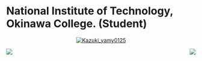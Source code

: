  # National Institute of Technology, Okinawa College. (Student)

 <p align="center">
    <a href="https://twitter.com/Kazuki_yamy0125">
        <img src="https://badgen.net/badge/icon/twitter?icon=twitter&label" alt="Kazuki_yamy0125">
    </a>
</p>
<p>
    <a>
        <img  align="left", src="https://github-readme-stats.vercel.app/api?username=kazu-yamy&hide=contribs,prs&count_private=true&show_icons=true&theme=tokyonight">
        <img  align="right", src="https://github-readme-stats.vercel.app/api/top-langs/?username=kazu-yamy&layout=compact&theme=tokyonight">
    </a>
</p>
